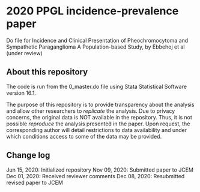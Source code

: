 # 2020 PPGL incidence-prevalence paper
Do file for Incidence and Clinical Presentation of Pheochromocytoma and Sympathetic Paraganglioma A Population-based Study, by Ebbehoj et al (under review)

## About this repository
The code is run from the 0_master.do file using Stata Statistical Software version 16.1.

The purpose of this repository is to provide transparency about the analysis and allow other researchers to *replicate* the analysis. Due to privacy concerns, the original data is NOT available in the repository. Thus, it is not possible *reproduce* the analysis presented in the paper. Upon request, the corresponding author will detail restrictions to data availability and under which conditions access to some of the data may be provided.

## Change log
Jun 15, 2020: Initialized repository
Nov 09, 2020: Submitted paper to JCEM
Dec 01, 2020: Received reviewer comments
Dec 08, 2020: Resubmitted revised paper to JCEM
